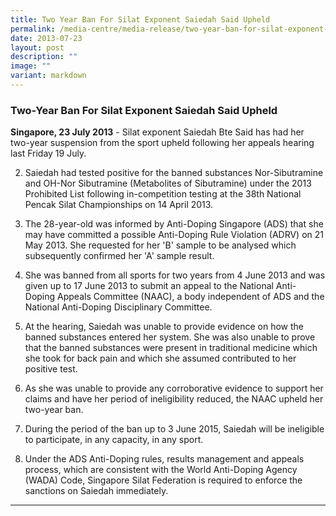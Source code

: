 ```yaml
---
title: Two Year Ban For Silat Exponent Saiedah Said Upheld
permalink: /media-centre/media-release/two-year-ban-for-silat-exponent-saiedah-said-upheld/
date: 2013-07-23
layout: post
description: ""
image: ""
variant: markdown
---
```

### **Two-Year Ban For Silat Exponent Saiedah Said Upheld**

**Singapore, 23 July 2013** - Silat exponent Saiedah Bte Said has had her two-year suspension from the sport upheld following her appeals hearing last Friday 19 July.

2. Saiedah had tested positive for the banned substances Nor-Sibutramine and OH-Nor Sibutramine (Metabolites of Sibutramine) under the 2013 Prohibited List following in-competition testing at the 38th National Pencak Silat Championships on 14 April 2013.

3. The 28-year-old was informed by Anti-Doping Singapore (ADS) that she may have committed a possible Anti-Doping Rule Violation (ADRV) on 21 May 2013. She requested for her 'B' sample to be analysed which subsequently confirmed her 'A' sample result.

4. She was banned from all sports for two years from 4 June 2013 and was given up to 17 June 2013 to submit an appeal to the National Anti-Doping Appeals Committee (NAAC), a body independent of ADS and the National Anti-Doping Disciplinary Committee.

5. At the hearing, Saiedah was unable to provide evidence on how the banned substances entered her system. She was also unable to prove that the banned substances were present in traditional medicine which she took for back pain and which she assumed contributed to her positive test.

6. As she was unable to provide any corroborative evidence to support her claims and have her period of ineligibility reduced, the NAAC upheld her two-year ban.

7. During the period of the ban up to 3 June 2015, Saiedah will be ineligible to participate, in any capacity, in any sport.

8. Under the ADS Anti-Doping rules, results management and appeals process, which are consistent with the World Anti-Doping Agency (WADA) Code, Singapore Silat Federation is required to enforce the sanctions on Saiedah immediately.

---